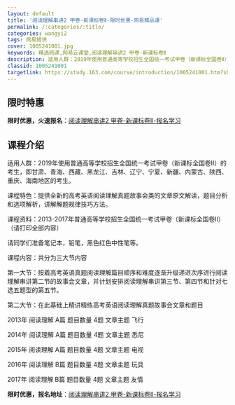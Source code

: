 ```yaml
---
layout: default
title: '阅读理解串讲2 甲卷-新课标卷Ⅱ-限时优惠-网易精品课'
permalink: /:categories/:title/
categories: wangyi2
tags: 网易提供
cover: 1005241001.jpg
keywords: 精选网课,网易云课堂,阅读理解串讲2 甲卷-新课标卷Ⅱ
description: 适用人群：2019年使用普通高等学校招生全国统一考试甲卷（新课标全国卷Ⅱ）的考生，即甘肃、青海、西藏、黑龙江、吉林、辽宁
classid: 1005241001
targetlink: https://study.163.com/course/introduction/1005241001.htm?share=1&shareId=1025206652&utm_campaign=share&utm_medium=iphoneShare&utm_source=&utm_u=1025206652
---
```


## 限时特惠

**限时优惠，火速报名**：[阅读理解串讲2 甲卷-新课标卷Ⅱ-报名学习](https://study.163.com/course/introduction/1005241001.htm?share=1&shareId=1025206652&utm_campaign=share&utm_medium=iphoneShare&utm_source=&utm_u=1025206652)

## 课程介绍

适用人群：2019年使用普通高等学校招生全国统一考试甲卷（新课标全国卷Ⅱ）的考生，即甘肃、青海、西藏、黑龙江、吉林、辽宁、宁夏、新疆、内蒙古、陕西、重庆、海南地区的考生。  

课程特色：提供全新的高考英语阅读理解真题故事会类的文章原文解读，题目分析和选项解析，讲解解题规律技巧方法。  

课程资料：2013-2017年普通高等学校招生全国统一考试甲卷（新课标全国卷Ⅱ）（请打印全部内容）   

请同学们准备笔记本，铅笔，黑色红色中性笔等。   

课程内容：共分为三大节内容             

第一大节：按着高考英语真题阅读理解篇目顺序和难度逐渐升级递进次序进行阅读理解串讲第二节的故事会文章，并计划安排阅读理解串讲第三节、第四节和针对七选五题型的第五节。  

第二大节：在此基础上精讲精练高考英语阅读理解真题故事会文章和题目 

2013年 阅读理解 A篇  题目数量 4题 文章主题 飞行  

2014年 阅读理解 A篇  题目数量 4题 文章主题 悉尼 

2015年 阅读理解 A篇  题目数量 4题 文章主题 电视  

2016年 阅读理解 B篇  题目数量 4题 文章主题 玩具  

2017年 阅读理解 B篇  题目数量 4题 文章主题 友情

**限时优惠，报名地址**：[阅读理解串讲2 甲卷-新课标卷Ⅱ-报名学习](https://study.163.com/course/introduction/1005241001.htm?share=1&shareId=1025206652&utm_campaign=share&utm_medium=iphoneShare&utm_source=&utm_u=1025206652)

